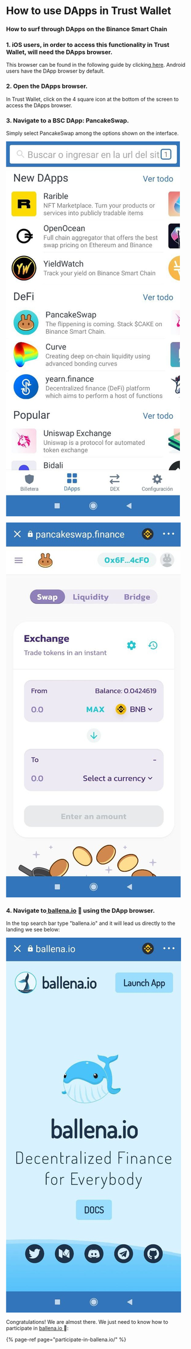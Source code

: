 # How to use DApps in Trust Wallet

### How to surf through DApps on the Binance Smart Chain



### 1. **iOS users, in order to access this functionality in Trust Wallet,  will need the DApps browser.** 

This browser can be found in the following guide by clicking[ here](https://community.trustwallet.com/t/how-to-use-the-dapp-browser-on-ios/69390?ref=JLI1VBLA&utm_source=TrustTwitter&utm_medium=TrustSocial&utm_campaign=TrustSocial). Android users have the DApp browser by default.



### 2. Open the DApps browser.

In Trust Wallet, click on the 4 square icon at the bottom of the screen to access the DApps browser.



### 3. Navigate to a BSC DApp: PancakeSwap.

Simply select PancakeSwap among the options shown on the interface.



![](../../../../.gitbook/assets/photo6003629256741074233%20%281%29.jpg)

![](../../../../.gitbook/assets/photo6003629256741074232.jpg)



### 4. **Navigate to**[ **ballena.io**](https://ballena.io/) **🐋 using the DApp browser.**

In the top search bar type "ballena.io" and it will lead us directly to the landing we see below:  


![](../../../../.gitbook/assets/photo6003629256741074236.jpg)



Congratulations! We are almost there. We just need to know how to participate in  [ballena.io ](https://ballena.io/)🐋:

{% page-ref page="participate-in-ballena.io/" %}







